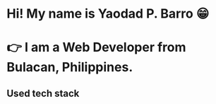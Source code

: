 # Hi! My name is Yaodad P. Barro 😁

# 👉 I am a Web Developer from Bulacan, Philippines.

## Used tech stack
